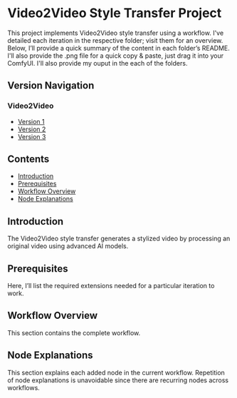 # Video2Video Style Transfer Project

This project implements Video2Video style transfer using a workflow. I've detailed each iteration in the respective folder; visit them for an overview. Below, I’ll provide a quick summary of the content in each folder’s README. I'll also provide the .png file for a quick copy & paste, just drag it into your ComfyUI. I'll also provide my ouput in the each of the folders.

## Version Navigation
### Video2Video
- [Version 1](https://github.com/DaWelli/DIGCRE-project/blob/main/Video2Video/Version%201/README.md)
- [Version 2](https://github.com/DaWelli/DIGCRE-project/tree/main/Video2Video/Version%202/README.md)
- [Version 3](https://github.com/DaWelli/DIGCRE-project/tree/main/Video2Video/Version%203/README.md)

## Contents
- [Introduction](#introduction)
- [Prerequisites](#prerequisites)
- [Workflow Overview](#workflow-overview)
- [Node Explanations](#node-explanations)

## Introduction
The Video2Video style transfer generates a stylized video by processing an original video using advanced AI models.

## Prerequisites
Here, I’ll list the required extensions needed for a particular iteration to work.

## Workflow Overview
This section contains the complete workflow.


## Node Explanations
This section explains each added node in the current workflow. Repetition of node explanations is unavoidable since there are recurring nodes across workflows.
